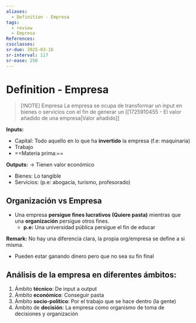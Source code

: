 ```yaml
---
aliases:
  - Definition - Empresa
tags:
  - review
  - Empresa
References: 
cssclasses:
sr-due: 2025-03-16
sr-interval: 117
sr-ease: 250
---
```

# Definition - Empresa
> [!NOTE] Empresa
> La empresa se ocupa de transformar un input en bienes o servicios con el fin de generar un  [[1725910455 - El valor añadido de una empresa|Valor añadido]]

**Inputs:**
+ Capital: Todo aquello en lo que ha **invertido** la empresa (f.e: maquinaria)
+ Trabajo
+ ==Materia prima:== 

**Outputs:** → Tienen valor económico
+ Bienes: Lo tangible
+ Servicios: (p.e: abogacía, turismo, profesorado)

## Organización vs Empresa
+ Una empresa **persigue fines lucrativos (Quiere pasta)** mientras que una **organización** persigue otros fines. 
	+ **p.e:** Una universidad pública persigue el fin de educar

**Remark:**
No hay una diferencia clara, la propia org/empresa se define a si misma. 
+ Pueden estar ganando dinero pero que no sea su fin final 

## Análisis de la empresa en diferentes ámbitos: 
1. Ámbito **técnico**: De input a output
2. Ámbito **económico**: Conseguir pasta
3. Ámbito **socio-político**: Por el trabajo que se hace dentro (la gente)
4. Ámbito de **decisión**: La empresa como organismo de toma de decisiones y organización